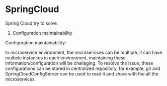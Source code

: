 # SpringCloud

Spring Cloud try to solve.

1. Configuration maintainability



Configuration maintainability:

In microservice environment, the microservices can be multiple, it can have multiple instances in each environment, maintaining these information/configuration will be challaging. To resolve the issue, these configurations can be stored in centralized repository, for example, git and SpringCloudConfigServer can be used to read it and share with the all the microservices.

